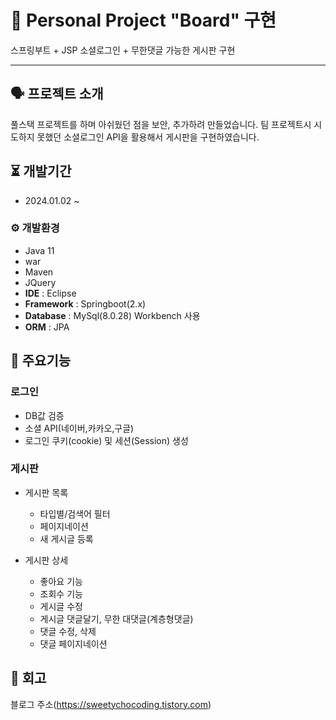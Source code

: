 # 📓 Personal Project "Board" 구현
스프링부트 + JSP 소셜로그인 + 무한댓글 가능한 게시판 구현

---


## 🗣 프로젝트 소개
풀스택 프로젝트를 하며 아쉬웠던 점을 보안, 추가하려 만들었습니다.
팀 프로젝트시 시도하지 못했던 소셜로그인 API을 활용해서 게시판을 구현하였습니다.



## ⏳ 개발기간
- 2024.01.02 ~

### ⚙️ 개발환경
- Java 11
- war
- Maven
- JQuery
- **IDE** : Eclipse
- **Framework** : Springboot(2.x)
- **Database** : MySql(8.0.28) Workbench 사용
- **ORM** : JPA



## 📌 주요기능
### 로그인
* DB값 검증
* 소셜 API(네이버,카카오,구글)
* 로그인 쿠키(cookie) 및 세션(Session) 생성

### 게시판
* 게시판 목록
  - 타입별/검색어 필터
  - 페이지네이션
  - 새 게시글 등록
  
* 게시판 상세
  - 좋아요 기능
  - 조회수 기능
  - 게시글 수정
  - 게시글 댓글달기, 무한 대댓글(계층형댓글)
  - 댓글 수정, 삭제
  - 댓글 페이지네이션



## 🥸 회고
블로그 주소(https://sweetychocoding.tistory.com)